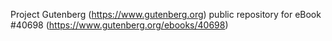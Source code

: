 Project Gutenberg (https://www.gutenberg.org) public repository for eBook #40698 (https://www.gutenberg.org/ebooks/40698)
